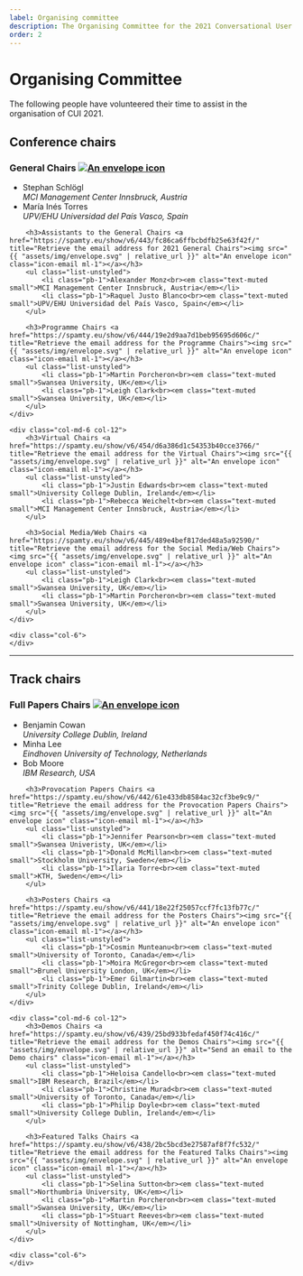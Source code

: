 ```yaml
---
label: Organising committee
description: The Organising Committee for the 2021 Conversational User Interfaces conference.
order: 2
---
```


# Organising Committee


The following people have volunteered their time to assist in the organisation of CUI 2021.

<h2>Conference chairs</h2>

<div class="row">
	<div class="col-md-6 col-12">
		<h3>General Chairs <a href="https://spamty.eu/show/v6/443/fc86ca6ffbcbdfb25e63f42f/" title="Retrieve the email address for 2021 General Chairs"><img src="{{ "assets/img/envelope.svg" | relative_url }}" alt="An envelope icon" class="icon-email ml-1"></a></h3>
		<ul class="list-unstyled">
            <li class="pb-1">Stephan Schlögl<br><em class="text-muted small">MCI Management Center Innsbruck, Austria</em></li>
            <li class="pb-1">María Inés Torres<br><em class="text-muted small">UPV/EHU Universidad del País Vasco, Spain</em></li>
		</ul>

		<h3>Assistants to the General Chairs <a href="https://spamty.eu/show/v6/443/fc86ca6ffbcbdfb25e63f42f/" title="Retrieve the email address for 2021 General Chairs"><img src="{{ "assets/img/envelope.svg" | relative_url }}" alt="An envelope icon" class="icon-email ml-1"></a></h3>
		<ul class="list-unstyled">
            <li class="pb-1">Alexander Monz<br><em class="text-muted small">MCI Management Center Innsbruck, Austria</em></li>
            <li class="pb-1">Raquel Justo Blanco<br><em class="text-muted small">UPV/EHU Universidad del País Vasco, Spain</em></li>
		</ul>

		<h3>Programme Chairs <a href="https://spamty.eu/show/v6/444/19e2d9aa7d1beb95695d606c/" title="Retrieve the email address for the Programme Chairs"><img src="{{ "assets/img/envelope.svg" | relative_url }}" alt="An envelope icon" class="icon-email ml-1"></a></h3>
		<ul class="list-unstyled">
            <li class="pb-1">Martin Porcheron<br><em class="text-muted small">Swansea University, UK</em></li>
            <li class="pb-1">Leigh Clark<br><em class="text-muted small">Swansea University, UK</em></li>
		</ul>
	</div>

	<div class="col-md-6 col-12">
		<h3>Virtual Chairs <a href="https://spamty.eu/show/v6/454/d6a386d1c54353b40cce3766/" title="Retrieve the email address for the Virtual Chairs"><img src="{{ "assets/img/envelope.svg" | relative_url }}" alt="An envelope icon" class="icon-email ml-1"></a></h3>
		<ul class="list-unstyled">
            <li class="pb-1">Justin Edwards<br><em class="text-muted small">University College Dublin, Ireland</em></li>
            <li class="pb-1">Rebecca Weichelt<br><em class="text-muted small">MCI Management Center Innsbruck, Austria</em></li>
		</ul>
		
		<h3>Social Media/Web Chairs <a href="https://spamty.eu/show/v6/445/489e4bef817ded48a5a92590/" title="Retrieve the email address for the Social Media/Web Chairs"><img src="{{ "assets/img/envelope.svg" | relative_url }}" alt="An envelope icon" class="icon-email ml-1"></a></h3>
		<ul class="list-unstyled">
            <li class="pb-1">Leigh Clark<br><em class="text-muted small">Swansea University, UK</em></li>
            <li class="pb-1">Martin Porcheron<br><em class="text-muted small">Swansea University, UK</em></li>
		</ul>
	</div>

	<div class="col-6">
	</div>
</div>

<hr>

<h2>Track chairs</h2>

<div class="row">
	<div class="col-md-6 col-12">
		<h3>Full Papers Chairs <a href="https://spamty.eu/show/v6/440/8f6666dedbeeee664c438571/" title="Retrieve the email address for the Full Papers Chairs"><img src="{{ "assets/img/envelope.svg" | relative_url }}" alt="An envelope icon" class="icon-email ml-1"></a></h3>
		<ul class="list-unstyled">
            <li class="pb-1">Benjamin Cowan<br><em class="text-muted small">University College Dublin, Ireland</em></li>
            <li class="pb-1">Minha Lee<br><em class="text-muted small">Eindhoven University of Technology, Netherlands</em></li>
            <li class="pb-1">Bob Moore<br><em class="text-muted small">IBM Research, USA</em></li>
		</ul>

		<h3>Provocation Papers Chairs <a href="https://spamty.eu/show/v6/442/61e433db8584ac32cf3be9c9/" title="Retrieve the email address for the Provocation Papers Chairs"><img src="{{ "assets/img/envelope.svg" | relative_url }}" alt="An envelope icon" class="icon-email ml-1"></a></h3>
		<ul class="list-unstyled">
            <li class="pb-1">Jennifer Pearson<br><em class="text-muted small">Swansea Univeristy, UK</em></li>
            <li class="pb-1">Donald McMillan<br><em class="text-muted small">Stockholm University, Sweden</em></li>
            <li class="pb-1">Ilaria Torre<br><em class="text-muted small">KTH, Sweden</em></li>
		</ul>
        
		<h3>Posters Chairs <a href="https://spamty.eu/show/v6/441/18e22f25057ccf7fc13fb77c/" title="Retrieve the email address for the Posters Chairs"><img src="{{ "assets/img/envelope.svg" | relative_url }}" alt="An envelope icon" class="icon-email ml-1"></a></h3>
		<ul class="list-unstyled">
            <li class="pb-1">Cosmin Munteanu<br><em class="text-muted small">University of Toronto, Canada</em></li>
            <li class="pb-1">Moira McGregor<br><em class="text-muted small">Brunel University London, UK</em></li>
            <li class="pb-1">Emer Gilmartin<br><em class="text-muted small">Trinity College Dublin, Ireland</em></li>
		</ul>
	</div>

	<div class="col-md-6 col-12">
		<h3>Demos Chairs <a href="https://spamty.eu/show/v6/439/25bd933bfedaf450f74c416c/" title="Retrieve the email address for the Demos Chairs"><img src="{{ "assets/img/envelope.svg" | relative_url }}" alt="Send an email to the Demo chairs" class="icon-email ml-1"></a></h3>
		<ul class="list-unstyled">
            <li class="pb-1">Heloisa Candello<br><em class="text-muted small">IBM Research, Brazil</em></li>
            <li class="pb-1">Christine Murad<br><em class="text-muted small">University of Toronto, Canada</em></li>
            <li class="pb-1">Philip Doyle<br><em class="text-muted small">University College Dublin, Ireland</em></li>
		</ul>

		<h3>Featured Talks Chairs <a href="https://spamty.eu/show/v6/438/2bc5bcd3e27587af8f7fc532/" title="Retrieve the email address for the Featured Talks Chairs"><img src="{{ "assets/img/envelope.svg" | relative_url }}" alt="An envelope icon" class="icon-email ml-1"></a></h3>
		<ul class="list-unstyled">
            <li class="pb-1">Selina Sutton<br><em class="text-muted small">Northumbria University, UK</em></li>
            <li class="pb-1">Martin Porcheron<br><em class="text-muted small">Swansea University, UK</em></li>
            <li class="pb-1">Stuart Reeves<br><em class="text-muted small">University of Nottingham, UK</em></li>
		</ul>
	</div>

	<div class="col-6">
	</div>
</div>